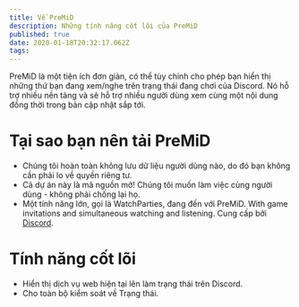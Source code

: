 ```yaml
---
title: Về PreMiD
description: Những tính năng cốt lõi của PreMiD
published: true
date: 2020-01-18T20:32:17.062Z
tags:
---
```


PreMiD là một tiện ích đơn giản, có thể tùy chỉnh cho phép bạn hiển thị những thứ bạn đang xem/nghe trên trạng thái đang chơi của Discord. Nó hỗ trợ nhiều nền tảng và sẽ hỗ trợ nhiều người dùng xem cùng một nội dung đồng thời trong bản cập nhật sắp tới.

# Tại sao bạn nên tải PreMiD
- Chúng tôi hoàn toàn không lưu dữ liệu người dùng nào, do đó bạn không cần phải lo về quyền riêng tư.
- Cả dự án này là mã nguồn mở! Chúng tôi muốn làm việc cùng người dùng - không phải chống lại họ.
- Một tính năng lớn, gọi là WatchParties, đang đến với PreMiD. With game invitations and simultaneous watching and listening. Cung cấp bởi [Discord](https://discordapp.com/).

# Tính năng cốt lõi
- Hiển thị dịch vụ web hiện tại lên làm trạng thái trên Discord.
- Cho toàn bộ kiểm soát về Trạng thái.